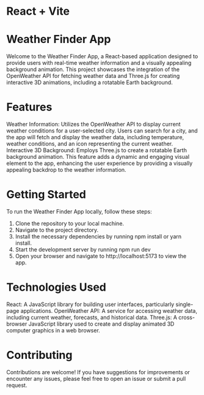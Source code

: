# React + Vite

# Weather Finder App

Welcome to the Weather Finder App, a React-based application designed to provide users with real-time weather information and a visually appealing background animation. This project showcases the integration of the OpenWeather API for fetching weather data and Three.js for creating interactive 3D animations, including a rotatable Earth background.

# Features
Weather Information: Utilizes the OpenWeather API to display current weather conditions for a user-selected city. Users can search for a city, and the app will fetch and display the weather data, including temperature, weather conditions, and an icon representing the current weather.
Interactive 3D Background: Employs Three.js to create a rotatable Earth background animation. This feature adds a dynamic and engaging visual element to the app, enhancing the user experience by providing a visually appealing backdrop to the weather information.


# Getting Started
To run the Weather Finder App locally, follow these steps:

1. Clone the repository to your local machine.
2. Navigate to the project directory.
3. Install the necessary dependencies by running npm install or yarn install.
4. Start the development server by running npm run dev
5. Open your browser and navigate to http://localhost:5173 to view the app.

# Technologies Used
React: A JavaScript library for building user interfaces, particularly single-page applications.
OpenWeather API: A service for accessing weather data, including current weather, forecasts, and historical data.
Three.js: A cross-browser JavaScript library used to create and display animated 3D computer graphics in a web browser.

# Contributing
Contributions are welcome! If you have suggestions for improvements or encounter any issues, please feel free to open an issue or submit a pull request.